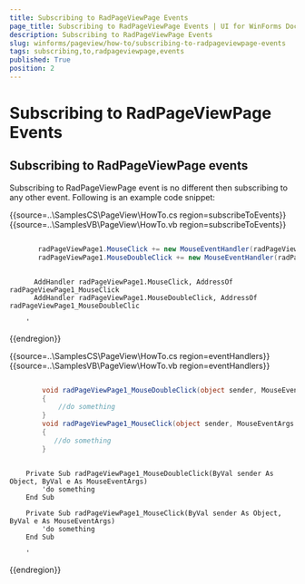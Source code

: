 ```yaml
---
title: Subscribing to RadPageViewPage Events
page_title: Subscribing to RadPageViewPage Events | UI for WinForms Documentation
description: Subscribing to RadPageViewPage Events
slug: winforms/pageview/how-to/subscribing-to-radpageviewpage-events
tags: subscribing,to,radpageviewpage,events
published: True
position: 2
---
```


# Subscribing to RadPageViewPage Events



## Subscribing to RadPageViewPage events

Subscribing to RadPageViewPage event is no different then subscribing to any other event. Following is an example code snippet:

{{source=..\SamplesCS\PageView\HowTo.cs region=subscribeToEvents}} 
{{source=..\SamplesVB\PageView\HowTo.vb region=subscribeToEvents}}

````C#

       radPageViewPage1.MouseClick += new MouseEventHandler(radPageViewPage1_MouseClick);
       radPageViewPage1.MouseDoubleClick += new MouseEventHandler(radPageViewPage1_MouseDoubleClick);

````
````VB.NET

      AddHandler radPageViewPage1.MouseClick, AddressOf radPageViewPage1_MouseClick
      AddHandler radPageViewPage1.MouseDoubleClick, AddressOf radPageViewPage1_MouseDoubleClic

    '
````

{{endregion}} 

{{source=..\SamplesCS\PageView\HowTo.cs region=eventHandlers}} 
{{source=..\SamplesVB\PageView\HowTo.vb region=eventHandlers}} 

````C#

        void radPageViewPage1_MouseDoubleClick(object sender, MouseEventArgs e)
        {
            //do something
        }
        void radPageViewPage1_MouseClick(object sender, MouseEventArgs e)
        {
           //do something
        }
````
````VB.NET

    Private Sub radPageViewPage1_MouseDoubleClick(ByVal sender As Object, ByVal e As MouseEventArgs)
        'do something
    End Sub

    Private Sub radPageViewPage1_MouseClick(ByVal sender As Object, ByVal e As MouseEventArgs)
        'do something
    End Sub

    '
````

{{endregion}} 



